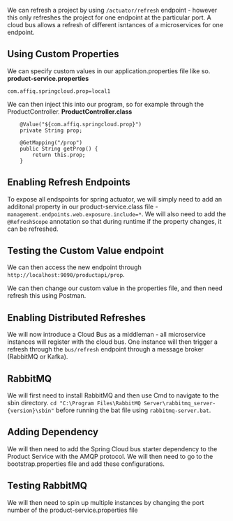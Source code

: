 
We can refresh a project by using ```/actuator/refresh``` endpoint - however this only refreshes the project for one endpoint at the particular port. A cloud bus allows a refresh of different isntances of a microservices for one endpoint.

## Using Custom Properties

We can specify custom values in our application.properties file like so.
**product-service.properties**
```
com.affiq.springcloud.prop=local1
```

We can then inject this into our program, so for example through the ProductController.
**ProductController.class**
```
    @Value("${com.affiq.springcloud.prop}")
    private String prop;

    @GetMapping("/prop")
    public String getProp() {
        return this.prop;
    }
```

## Enabling Refresh Endpoints
To expose all endspoints for spring actuator, we will simply need to add an additonal property in our product-service.class file - ```management.endpoints.web.exposure.include=*```. We will also need to add the ```@RefreshScope``` annotation so that during runtime if the property changes, it can be refreshed.

## Testing the Custom Value endpoint
We can then access the new endpoint through ```http://localhost:9090/productapi/prop```.

We can then change our custom value in the properties file, and then need refresh this using Postman.

## Enabling Distributed Refreshes
We will now introduce a Cloud Bus as a middleman - all microservice instances will register with the cloud bus. One instance will then trigger a refresh through the ```bus/refresh``` endpoint through a message broker (RabbitMQ or Kafka).

## RabbitMQ
We will first need to install RabbitMQ and then use Cmd to navigate to the sbin directory.
```cd "C:\Program Files\RabbitMQ Server\rabbitmq_server-{version}\sbin"``` before running the bat file using ```rabbitmq-server.bat```.

## Adding Dependency
We will then need to add the Spring Cloud bus starter dependency to the Product Service with the AMQP protocol. We will then need to go to the bootstrap.properties file and add these configurations.

## Testing RabbitMQ
We will then need to spin up multiple instances by changing the port number of the product-service.properties file


